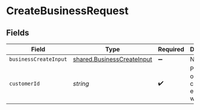 # CreateBusinessRequest


## Fields

| Field                                                                    | Type                                                                     | Required                                                                 | Description                                                              | Example                                                                  |
| ------------------------------------------------------------------------ | ------------------------------------------------------------------------ | ------------------------------------------------------------------------ | ------------------------------------------------------------------------ | ------------------------------------------------------------------------ |
| `businessCreateInput`                                                    | [shared.BusinessCreateInput](../../models/shared/businesscreateinput.md) | :heavy_minus_sign:                                                       | N/A                                                                      |                                                                          |
| `customerId`                                                             | *string*                                                                 | :heavy_check_mark:                                                       | Paddle ID of the customer entity to work with.                           | ctm_01gw1xk43eqy2rrf0cs93zvm6t                                           |